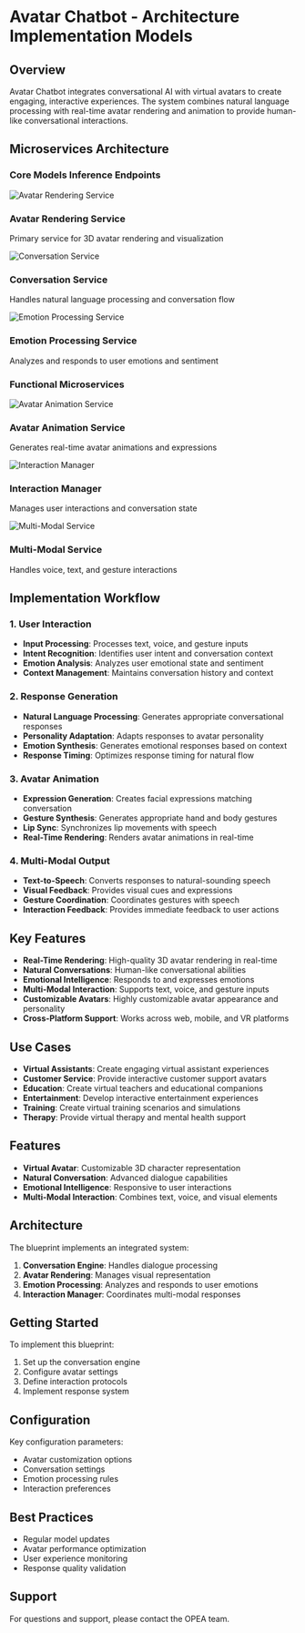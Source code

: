 # Avatar Chatbot - Architecture Implementation Models

## Overview
Avatar Chatbot integrates conversational AI with virtual avatars to create engaging, interactive experiences. The system combines natural language processing with real-time avatar rendering and animation to provide human-like conversational interactions.

## Microservices Architecture

### Core Models Inference Endpoints

<div class="grid grid-cols-1 md:grid-cols-3 gap-4 mb-8">
  <div class="bg-white/5 backdrop-blur-sm rounded-lg p-6 border border-white/10 shadow-lg hover:shadow-xl transition-all duration-300">
    <div class="flex items-center space-x-3 mb-4">
      <img src="/graphics/logos/logo_avatarchatbot.png" alt="Avatar Rendering Service" class="w-8 h-8 rounded object-cover" />
      <h3 class="text-lg font-semibold text-white">Avatar Rendering Service</h3>
    </div>
    <p class="text-gray-300 text-sm">Primary service for 3D avatar rendering and visualization</p>
  </div>
  
  <div class="bg-white/5 backdrop-blur-sm rounded-lg p-6 border border-white/10 shadow-lg hover:shadow-xl transition-all duration-300">
    <div class="flex items-center space-x-3 mb-4">
      <img src="/graphics/logos/logo_agentqna.png" alt="Conversation Service" class="w-8 h-8 rounded object-cover" />
      <h3 class="text-lg font-semibold text-white">Conversation Service</h3>
    </div>
    <p class="text-gray-300 text-sm">Handles natural language processing and conversation flow</p>
  </div>
  
  <div class="bg-white/5 backdrop-blur-sm rounded-lg p-6 border border-white/10 shadow-lg hover:shadow-xl transition-all duration-300">
    <div class="flex items-center space-x-3 mb-4">
      <img src="/graphics/logos/logo_searchQna.png" alt="Emotion Processing Service" class="w-8 h-8 rounded object-cover" />
      <h3 class="text-lg font-semibold text-white">Emotion Processing Service</h3>
    </div>
    <p class="text-gray-300 text-sm">Analyzes and responds to user emotions and sentiment</p>
  </div>
</div>

### Functional Microservices

<div class="grid grid-cols-1 md:grid-cols-3 gap-4 mb-8">
  <div class="bg-white/5 backdrop-blur-sm rounded-lg p-6 border border-white/10 shadow-lg hover:shadow-xl transition-all duration-300">
    <div class="flex items-center space-x-3 mb-4">
      <img src="/graphics/logos/logo_codegen.png" alt="Avatar Animation Service" class="w-8 h-8 rounded object-cover" />
      <h3 class="text-lg font-semibold text-white">Avatar Animation Service</h3>
    </div>
    <p class="text-gray-300 text-sm">Generates real-time avatar animations and expressions</p>
  </div>
  
  <div class="bg-white/5 backdrop-blur-sm rounded-lg p-6 border border-white/10 shadow-lg hover:shadow-xl transition-all duration-300">
    <div class="flex items-center space-x-3 mb-4">
      <img src="/graphics/logos/logo_docsum.png" alt="Interaction Manager" class="w-8 h-8 rounded object-cover" />
      <h3 class="text-lg font-semibold text-white">Interaction Manager</h3>
    </div>
    <p class="text-gray-300 text-sm">Manages user interactions and conversation state</p>
  </div>
  
  <div class="bg-white/5 backdrop-blur-sm rounded-lg p-6 border border-white/10 shadow-lg hover:shadow-xl transition-all duration-300">
    <div class="flex items-center space-x-3 mb-4">
      <img src="/graphics/logos/logo_translation.png" alt="Multi-Modal Service" class="w-8 h-8 rounded object-cover" />
      <h3 class="text-lg font-semibold text-white">Multi-Modal Service</h3>
    </div>
    <p class="text-gray-300 text-sm">Handles voice, text, and gesture interactions</p>
  </div>
</div>

## Implementation Workflow

### 1. User Interaction
- **Input Processing**: Processes text, voice, and gesture inputs
- **Intent Recognition**: Identifies user intent and conversation context
- **Emotion Analysis**: Analyzes user emotional state and sentiment
- **Context Management**: Maintains conversation history and context

### 2. Response Generation
- **Natural Language Processing**: Generates appropriate conversational responses
- **Personality Adaptation**: Adapts responses to avatar personality
- **Emotion Synthesis**: Generates emotional responses based on context
- **Response Timing**: Optimizes response timing for natural flow

### 3. Avatar Animation
- **Expression Generation**: Creates facial expressions matching conversation
- **Gesture Synthesis**: Generates appropriate hand and body gestures
- **Lip Sync**: Synchronizes lip movements with speech
- **Real-Time Rendering**: Renders avatar animations in real-time

### 4. Multi-Modal Output
- **Text-to-Speech**: Converts responses to natural-sounding speech
- **Visual Feedback**: Provides visual cues and expressions
- **Gesture Coordination**: Coordinates gestures with speech
- **Interaction Feedback**: Provides immediate feedback to user actions

## Key Features

- **Real-Time Rendering**: High-quality 3D avatar rendering in real-time
- **Natural Conversations**: Human-like conversational abilities
- **Emotional Intelligence**: Responds to and expresses emotions
- **Multi-Modal Interaction**: Supports text, voice, and gesture inputs
- **Customizable Avatars**: Highly customizable avatar appearance and personality
- **Cross-Platform Support**: Works across web, mobile, and VR platforms

## Use Cases

- **Virtual Assistants**: Create engaging virtual assistant experiences
- **Customer Service**: Provide interactive customer support avatars
- **Education**: Create virtual teachers and educational companions
- **Entertainment**: Develop interactive entertainment experiences
- **Training**: Create virtual training scenarios and simulations
- **Therapy**: Provide virtual therapy and mental health support

## Features
- **Virtual Avatar**: Customizable 3D character representation
- **Natural Conversation**: Advanced dialogue capabilities
- **Emotional Intelligence**: Responsive to user interactions
- **Multi-Modal Interaction**: Combines text, voice, and visual elements

## Architecture
The blueprint implements an integrated system:
1. **Conversation Engine**: Handles dialogue processing
2. **Avatar Rendering**: Manages visual representation
3. **Emotion Processing**: Analyzes and responds to user emotions
4. **Interaction Manager**: Coordinates multi-modal responses

## Getting Started
To implement this blueprint:
1. Set up the conversation engine
2. Configure avatar settings
3. Define interaction protocols
4. Implement response system

## Configuration
Key configuration parameters:
- Avatar customization options
- Conversation settings
- Emotion processing rules
- Interaction preferences

## Best Practices
- Regular model updates
- Avatar performance optimization
- User experience monitoring
- Response quality validation

## Support
For questions and support, please contact the OPEA team. 